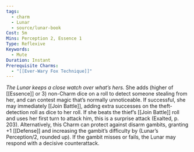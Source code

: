 ```yaml
---
tags:
  - charm
  - Lunar
  - source/lunar-book
Cost: 5m
Mins: Perception 2, Essence 1
Type: Reflexive
Keywords:
  - Mute
Duration: Instant
Prerequisite Charms:
  - "[[Ever-Wary Fox Technique]]"
---
```

*The Lunar keeps a close watch over what’s hers.*
She adds (higher of [[Essence]] or 3) non-Charm dice on a roll to detect someone stealing from her, and can contest magic that’s normally unnoticeable. If successful, she may immediately [[Join Battle]], adding extra successes on the theft-detection roll as dice to her roll. If she beats the thief’s [[Join Battle]] roll and uses her first turn to attack him, this is a surprise attack (Exalted, p. 203). Alternatively, this Charm can protect against disarm gambits, granting +1 [[Defense]] and increasing the gambit’s difficulty by (Lunar’s Perception/2, rounded up). If the gambit misses or fails, the Lunar may respond with a decisive counterattack.